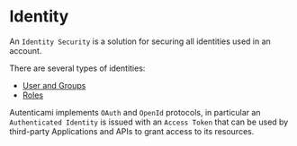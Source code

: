 # Identity

An `Identity Security` is a solution for securing all identities used in an account.

There are several types of identities:

- [User and Groups](accounts/identities/users-groups)
- [Roles](accounts/identities/roles)

Autenticami implements `OAuth` and `OpenId` protocols, in particular an `Authenticated Identity` is issued with an `Access Token` that can be used by third-party Applications and APIs to grant access to its resources.
